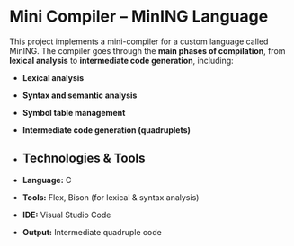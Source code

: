 # Mini Compiler – MinING Language

This project implements a mini-compiler for a custom language called MinING.
 The compiler goes through the **main phases of compilation**, from **lexical analysis** to **intermediate code generation**, including:

- **Lexical analysis**
- **Syntax and semantic analysis**
- **Symbol table management**
- **Intermediate code generation (quadruplets)**

- ## Technologies & Tools

- **Language:** C  
- **Tools:** Flex, Bison (for lexical & syntax analysis)  
- **IDE:**  Visual Studio Code  
- **Output:** Intermediate quadruple code

